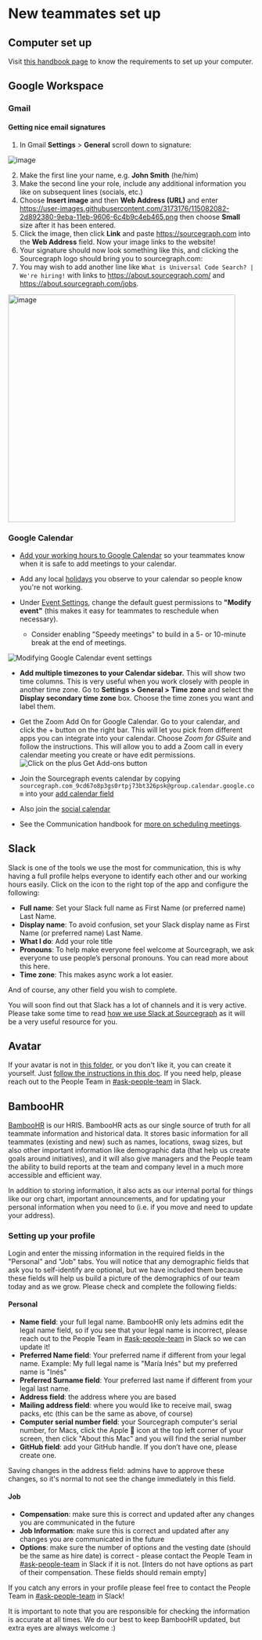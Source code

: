# New teammates set up

## Computer set up

Visit [this handbook page](../../tech-ops/tools/computer-setup.md) to know the requirements to set up your computer.

## Google Workspace

### Gmail

#### Getting nice email signatures

1. In Gmail **Settings** > **General** scroll down to signature:

![image](https://user-images.githubusercontent.com/3173176/79911585-73112e80-83d5-11ea-85b3-929c20de72d6.png)

2. Make the first line your name, e.g. **John Smith** (he/him)
3. Make the second line your role, include any additional information you like on subsequent lines (socials, etc.)
4. Choose **Insert image** and then **Web Address (URL)** and enter https://user-images.githubusercontent.com/3173176/115082082-2d892380-9eba-11eb-9606-6c4b9c4eb465.png then choose **Small** size after it has been entered.
5. Click the image, then click **Link** and paste https://sourcegraph.com into the **Web Address** field. Now your image links to the website!
6. Your signature should now look something like this, and clicking the Sourcegraph logo should bring you to sourcegraph.com:
7. You may wish to add another line like `What is Universal Code Search? | We're hiring!` with links to https://about.sourcegraph.com/ and https://about.sourcegraph.com/jobs.

<img width="464" alt="image" src="https://user-images.githubusercontent.com/3173176/115082263-7a6cfa00-9eba-11eb-93ba-61b72de8b30b.png">

### Google Calendar

- [Add your working hours to Google Calendar](https://calendar.google.com/calendar/r/settings) so your teammates know when it is safe to add meetings to your calendar.

- Add any local [holidays](../../../company-info-and-process/working-at-sourcegraph/holidays.md) you observe to your calendar so people know you're not working.

- Under [Event Settings](https://calendar.google.com/calendar/u/0/r/settings), change the default guest permissions to **"Modify event"** (this makes it easy for teammates to reschedule when necessary).
  - Consider enabling "Speedy meetings" to build in a 5- or 10-minute break at the end of meetings.

![Modifying Google Calendar event settings](https://sourcegraphstatic.com/handbook/google-calendar-event-settings.png)

- **Add multiple timezones to your Calendar sidebar.** This will show two time columns. This is very useful when you work closely with people in another time zone. Go to **Settings > General > Time zone** and select the **Display secondary time zone** box. Choose the time zones you want and label them.

- Get the Zoom Add On for Google Calendar. Go to your calendar, and click the + button on the right bar. This will let you pick from different apps you can integrate into your calendar. Choose _Zoom for GSuite_ and follow the instructions. This will allow you to add a Zoom call in every calendar meeting you create or have edit permissions.
  ![Click on the plus Get Add-ons button](https://storage.googleapis.com/sourcegraph-assets/handbook/zoomcalendar.png)

- Join the Sourcegraph events calendar by copying `sourcegraph.com_9cd67o8p3gs0rtpj73bt326psk@group.calendar.google.com` into your [add calendar field](https://calendar.google.com/calendar/u/0/r/settings/addcalendar?)

- Also join the [social calendar](../../../company-info-and-process/remote/social_calendar.md)

- See the Communication handbook for [more on scheduling meetings](../../../company-info-and-process/communication/index.md#scheduling-meetings-with-google-calendar).

## Slack

Slack is one of the tools we use the most for communication, this is why having a full profile helps everyone to identify each other and our working hours easily. Click on the icon to the right top of the app and configure the following:

- **Full name**: Set your Slack full name as First Name (or preferred name) Last Name.
- **Display name**: To avoid confusion, set your Slack display name as First Name (or preferred name) Last Name.
- **What I do**: Add your role title
- **Pronouns**: To help make everyone feel welcome at Sourcegraph, we ask everyone to use people’s personal pronouns. You can read more about this here.
- **Time zone**: This makes async work a lot easier.

And of course, any other field you wish to complete.

You will soon find out that Slack has a lot of channels and it is very active. Please take some time to read [how we use Slack at Sourcegraph](../../../company-info-and-process/communication/team_chat.md) as it will be a very useful resource for you.

## Avatar

If your avatar is not in [this folder](https://drive.google.com/drive/u/0/folders/1T5qaSLjE2UbG0yt52gb3IVIGOUYm_YKA), or you don't like it, you can create it yourself. Just [follow the instructions in this doc](https://docs.google.com/document/d/1AMAGHqhzPvLxdqTgHws3NY4uQGz6-7B5RVcLhiprEYg/edit). If you need help, please reach out to the People Team in [#ask-people-team](https://sourcegraph.slack.com/archives/CQAGQKC4A) in Slack.

## BambooHR

[BambooHR](https://www.bamboohr.com/tour/) is our HRIS. BambooHR acts as our single source of truth for all teammate information and historical data. It stores basic information for all teammates (existing and new) such as names, locations, swag sizes, but also other important information like demographic data (that help us create goals around initiatives), and it will also give managers and the People team the ability to build reports at the team and company level in a much more accessible and efficient way.

In addition to storing information, it also acts as our internal portal for things like our org chart, important announcements, and for updating your personal information when you need to (i.e. if you move and need to update your address).

### Setting up your profile

Login and enter the missing information in the required fields in the "Personal" and "Job" tabs. You will notice that any demographic fields that ask you to self-identify are optional, but we have included them because these fields will help us build a picture of the demographics of our team today and as we grow. Please check and complete the following fields:

#### Personal

- **Name field**: your full legal name. BambooHR only lets admins edit the legal name field, so if you see that your legal name is incorrect, please reach out to the People Team in [#ask-people-team](https://sourcegraph.slack.com/archives/CQAGQKC4A) in Slack so we can update it!
- **Preferred Name field**: Your preferred name if different from your legal name.
  Example: My full legal name is "María Inés" but my preferred name is "Inés"
- **Preferred Surname field**: Your preferred last name if different from your legal last name.
- **Address field**: the address where you are based
- **Mailing address field**: where you would like to receive mail, swag packs, etc (this can be the same as above, of course)
- **Computer serial number field**: your Sourcegraph computer's serial number, for Macs, click the Apple 🍎 icon at the top left corner of your screen, then click "About this Mac" and you will find the serial number
- **GitHub field**: add your GitHub handle. If you don’t have one, please create one.

Saving changes in the address field: admins have to approve these changes, so it's normal to not see the change immediately in this field.

#### Job

- **Compensation**: make sure this is correct and updated after any changes you are communicated in the future
- **Job Information**: make sure this is correct and updated after any changes you are communicated in the future
- **Options**: make sure the number of options and the vesting date (should be the same as hire date) is correct - please contact the People Team in [#ask-people-team](https://sourcegraph.slack.com/archives/CQAGQKC4A) in Slack if it is not. [Inters do not have options as part of their compensation. These fields should remain empty]

If you catch any errors in your profile please feel free to contact the People Team in [#ask-people-team](https://sourcegraph.slack.com/archives/CQAGQKC4A) in Slack!

It is important to note that you are responsible for checking the information is accurate at all times. We do our best to keep BambooHR updated, but extra eyes are always welcome :)
